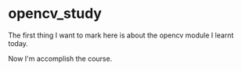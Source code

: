 # opencv_study
The first thing I want to mark here is about the opencv module I learnt today.

Now I'm accomplish the course.

